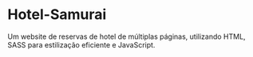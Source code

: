 # Hotel-Samurai
Um website de reservas de hotel de múltiplas páginas, utilizando HTML, SASS para estilização eficiente e JavaScript.
